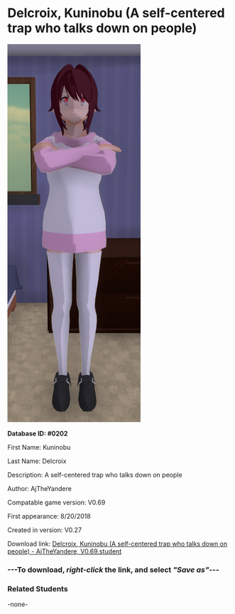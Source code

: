 # Delcroix, Kuninobu (A self-centered trap who talks down on people)

<img src="../../Files/Images/Delcroix, Kuninobu (A self-centered trap who talks down on people).png" title="Delcroix, Kuninobu (A self-centered trap who talks down on people) - AjTheYandere, V0.69">

**Database ID: #0202**

First Name: Kuninobu

Last Name: Delcroix

Description: A self-centered trap who talks down on people

Author: AjTheYandere

Compatable game version: V0.69

First appearance: 8/20/2018

Created in version: V0.27

Download link: <a href="https://raw.githubusercontent.com/Arbiter1223/Daigaku-Gurashi-Custom-Students/master/Files/Student%20Files/Delcroix%2C%20Kuninobu%20(A%20self-centered%20trap%20who%20talks%20down%20on%20people)%20-%20AjTheYandere%2C%20V0.69.student">Delcroix, Kuninobu (A self-centered trap who talks down on people) - AjTheYandere, V0.69.student</a>

### ---**To download, _right-click_ the link, and select _"Save as"_**---

### Related Students

-none-
